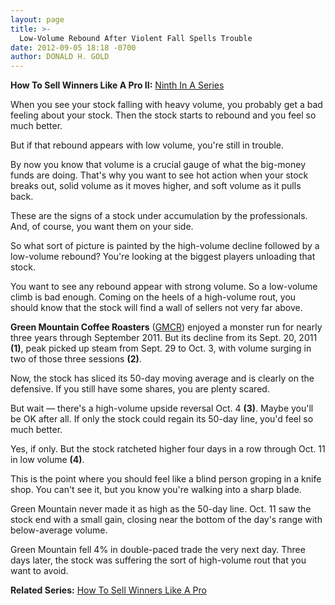 ```yaml
---
layout: page
title: >-
  Low-Volume Rebound After Violent Fall Spells Trouble
date: 2012-09-05 18:18 -0700
author: DONALD H. GOLD
---
```





**How To Sell Winners Like A Pro II:** [Ninth In A Series](http://news.investors.com/special-report/623411-sell-like-a-pro-ii-defense.aspx)


When you see your stock falling with heavy volume, you probably get a bad feeling about your stock. Then the stock starts to rebound and you feel so much better.


But if that rebound appears with low volume, you're still in trouble.


By now you know that volume is a crucial gauge of what the big-money funds are doing. That's why you want to see hot action when your stock breaks out, solid volume as it moves higher, and soft volume as it pulls back.


These are the signs of a stock under accumulation by the professionals. And, of course, you want them on your side.


So what sort of picture is painted by the high-volume decline followed by a low-volume rebound? You're looking at the biggest players unloading that stock.


You want to see any rebound appear with strong volume. So a low-volume climb is bad enough. Coming on the heels of a high-volume rout, you should know that the stock will find a wall of sellers not very far above.


**Green Mountain Coffee Roasters** ([GMCR](https://research.investors.com/quote.aspx?symbol=GMCR)) enjoyed a monster run for nearly three years through September 2011. But its decline from its Sept. 20, 2011 **(1)**, peak picked up steam from Sept. 29 to Oct. 3, with volume surging in two of those three sessions **(2)**.


Now, the stock has sliced its 50-day moving average and is clearly on the defensive. If you still have some shares, you are plenty scared.


But wait — there's a high-volume upside reversal Oct. 4 **(3)**. Maybe you'll be OK after all. If only the stock could regain its 50-day line, you'd feel so much better.


Yes, if only. But the stock ratcheted higher four days in a row through Oct. 11 in low volume **(4)**.


This is the point where you should feel like a blind person groping in a knife shop. You can't see it, but you know you're walking into a sharp blade.


Green Mountain never made it as high as the 50-day line. Oct. 11 saw the stock end with a small gain, closing near the bottom of the day's range with below-average volume.


Green Mountain fell 4% in double-paced trade the very next day. Three days later, the stock was suffering the sort of high-volume rout that you want to avoid.


**Related Series:** [How To Sell Winners Like A Pro](http://news.investors.com/special-report/611488-201205211612/how-to-sell-winners-like-a-pro.aspx)




